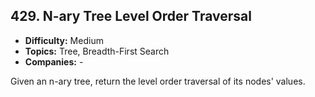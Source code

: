 ## 429. N-ary Tree Level Order Traversal

- **Difficulty:** Medium
- **Topics:** Tree, Breadth-First Search
- **Companies:** -

Given an n-ary tree, return the level order traversal of its nodes' values.


